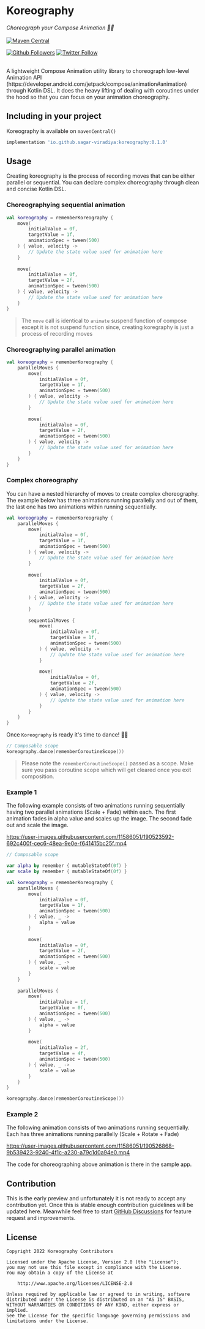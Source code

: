 # Koreography
_Choreograph your Compose Animation 💃🕺_
<br><br>
[![Maven Central](https://img.shields.io/maven-central/v/io.github.sagar-viradiya/koreography)](https://search.maven.org/artifact/io.github.sagar-viradiya/koreography)

[![Github Followers](https://img.shields.io/github/followers/sagar-viradiya?label=Follow&style=social)](https://github.com/sagar-viradiya)
[![Twitter Follow](https://img.shields.io/twitter/follow/viradiya_sagar?label=Follow&style=social)](https://twitter.com/viradiya_sagar)

<br>
A lightweight Compose Animation utility library to choreograph low-level Animation API (https://developer.android.com/jetpack/compose/animation#animation) through Kotlin DSL. It does the heavy lifting of dealing with coroutines under the hood so that you can focus on your animation choreography.

## Including in your project
Koreography is available on `mavenCentral()`

```groovy
implementation 'io.github.sagar-viradiya:koreography:0.1.0'
```

## Usage

Creating koreography is the process of recording moves that can be either parallel or sequential. You can declare complex choreography through clean and concise Kotlin DSL. 

### Choreographying sequential animation

```kotlin
val koreography = rememberKoreography {
    move(
        initialValue = 0f,
        targetValue = 1f,
        animationSpec = tween(500)
    ) { value, velocity ->
        // Update the state value used for animation here
    }
    
    move(
        initialValue = 0f,
        targetValue = 2f,
        animationSpec = tween(500)
    ) { value, velocity ->
        // Update the state value used for animation here
    }
}
```

> The `move` call is identical to `animate` suspend function of compose except it is not suspend function since, creating koregraphy is just a process of recording moves

### Choreographying parallel animation

```kotlin
val koreography = rememberKoreography {
    parallelMoves {
        move(
            initialValue = 0f,
            targetValue = 1f,
            animationSpec = tween(500)
        ) { value, velocity ->
            // Update the state value used for animation here
        }
        
        move(
            initialValue = 0f,
            targetValue = 2f,
            animationSpec = tween(500)
        ) { value, velocity ->
            // Update the state value used for animation here
        }
    }
}
```

### Complex choreography
You can have a nested hierarchy of moves to create complex choreography. The example below has three animations running parallelly and out of them, the last one has two animations within running sequentially.

```kotlin
val koreography = rememberKoreography {
    parallelMoves {
        move(
            initialValue = 0f,
            targetValue = 1f,
            animationSpec = tween(500)
        ) { value, velocity ->
            // Update the state value used for animation here
        }
        
        move(
            initialValue = 0f,
            targetValue = 2f,
            animationSpec = tween(500)
        ) { value, velocity ->
            // Update the state value used for animation here
        }
        
        sequentialMoves {
            move(
                initialValue = 0f,
                targetValue = 1f,
                animationSpec = tween(500)
            ) { value, velocity ->
                // Update the state value used for animation here
            }
            
            move(
                initialValue = 0f,
                targetValue = 2f,
                animationSpec = tween(500)
            ) { value, velocity ->
                // Update the state value used for animation here
            }
        }
    }
}
``` 

Once `Koreography` is ready it's time to dance! 💃🕺

```kotlin
// Composable scope
koreography.dance(rememberCoroutineScope())
```

> Please note the `rememberCoroutineScope()` passed as a scope. Make sure you pass coroutine scope which will get cleared once you exit composition.


### Example 1
The following example consists of two animations running sequentially having two parallel animations (Scale + Fade) within each. The first animation fades in alpha value and scales up the image. The second fade out and scale the image.

https://user-images.githubusercontent.com/11586051/190523592-692c400f-cec6-48ea-9e0e-f641415bc25f.mp4

```kotlin
// Composable scope

var alpha by remember { mutableStateOf(0f) }
var scale by remember { mutableStateOf(0f) }

val koreography = rememberKoreography {
    parallelMoves {
        move(
            initialValue = 0f,
            targetValue = 1f,
            animationSpec = tween(500)
        ) { value, _ ->
            alpha = value
        }
        
        move(
            initialValue = 0f,
            targetValue = 2f,
            animationSpec = tween(500)
        ) { value, _ ->
            scale = value
        }
    }
    
    parallelMoves {
        move(
            initialValue = 1f,
            targetValue = 0f,
            animationSpec = tween(500)
        ) { value, _ ->
            alpha = value
        }
        
        move(
            initialValue = 2f,
            targetValue = 4f,
            animationSpec = tween(500)
        ) { value, _ ->
            scale = value
        }
    }
}

koreography.dance(rememberCoroutineScope())
```

### Example 2

The following animation consists of two animations running sequentially. Each has three animations running parallelly (Scale + Rotate + Fade) 

https://user-images.githubusercontent.com/11586051/190526868-9b539423-9240-4f1c-a230-a79c1d0a94e0.mp4

The code for choreographing above animation is there in the sample app.

## Contribution

This is the early preview and unfortunately it is not ready to accept any contribution yet. Once this is stable enough contribution guidelines will be updated here. Meanwhile feel free to start [GitHub Discussions](https://github.com/sagar-viradiya/koreography/discussions) for feature request and improvements.

## License

    Copyright 2022 Koreography Contributors

    Licensed under the Apache License, Version 2.0 (the "License");
    you may not use this file except in compliance with the License.
    You may obtain a copy of the License at

        http://www.apache.org/licenses/LICENSE-2.0

    Unless required by applicable law or agreed to in writing, software
    distributed under the License is distributed on an "AS IS" BASIS,
    WITHOUT WARRANTIES OR CONDITIONS OF ANY KIND, either express or implied.
    See the License for the specific language governing permissions and
    limitations under the License.
